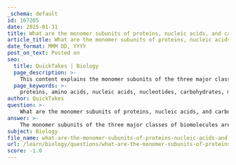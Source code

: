 ```yaml
---
_schema: default
id: 167205
date: 2025-01-31
title: What are the monomer subunits of proteins, nucleic acids, and carbohydrates?
article_title: What are the monomer subunits of proteins, nucleic acids, and carbohydrates?
date_format: MMM DD, YYYY
post_on_text: Posted on
seo:
  title: QuickTakes | Biology
  page_description: >-
    This content explains the monomer subunits of the three major classes of biomolecules: proteins (amino acids), nucleic acids (nucleotides), and carbohydrates (monosaccharides), detailing how they are linked and their roles.
  page_keywords: >-
    proteins, amino acids, nucleic acids, nucleotides, carbohydrates, monosaccharides, peptide bonds, phosphodiester bonds, glycosidic bonds, biomolecules
author: QuickTakes
question: >-
    What are the monomer subunits of proteins, nucleic acids, and carbohydrates?
answer: >-
    The monomer subunits of the three major classes of biomolecules are as follows:\n\n1. **Proteins**: The monomer subunit of proteins is the **amino acid**. There are 20 different amino acids that can be combined in various sequences to form proteins. The specific sequence of amino acids determines the protein's structure and function, as they are linked together by **peptide bonds** during the process of polymerization.\n\n2. **Nucleic Acids**: The monomer subunit of nucleic acids (such as DNA and RNA) is the **nucleotide**. Each nucleotide consists of three components: a nitrogenous base, a five-carbon sugar (ribose in RNA and deoxyribose in DNA), and a phosphate group. Nucleotides are linked together by **phosphodiester bonds** to form the nucleic acid polymers, which encode genetic information.\n\n3. **Carbohydrates**: The monomer subunit of carbohydrates is the **monosaccharide**. Common examples include glucose, fructose, and galactose. Monosaccharides can be linked together through **glycosidic bonds** to form disaccharides (like sucrose and lactose) and polysaccharides (like starch and cellulose), which serve various functions including energy storage and structural support.\n\nIn summary, the monomer subunits are:\n- **Proteins**: Amino acids\n- **Nucleic Acids**: Nucleotides\n- **Carbohydrates**: Monosaccharides\n\nEach type of monomer plays a crucial role in the structure and function of the respective biomolecule.
subject: Biology
file_name: what-are-the-monomer-subunits-of-proteins-nucleic-acids-and-carbohydrates.md
url: /learn/biology/questions/what-are-the-monomer-subunits-of-proteins-nucleic-acids-and-carbohydrates
score: -1.0
---
```


&nbsp;